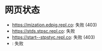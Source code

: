 # 网页状态
- https://mization.edpjg.repl.co: 失败 (403)
- https://stds.stpsc.repl.co: 失败
- https://start--stpstyc.repl.co: 失败 (403)
- : 失败
